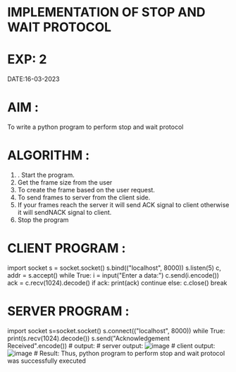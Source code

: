 # IMPLEMENTATION OF STOP AND WAIT PROTOCOL
# EXP: 2
DATE:16-03-2023
# AIM :
To write a python program to perform stop and wait protocol
# ALGORITHM :
1. . Start the program.
2. Get the frame size from the user
3. To create the frame based on the user request.
4. To send frames to server from the client side.
5. If your frames reach the server it will send ACK signal to client
otherwise it will sendNACK signal to client.
6. Stop the program
# CLIENT PROGRAM :

import socket
s = socket.socket()
s.bind(("localhost", 8000))
s.listen(5)
c, addr = s.accept()
while True:
    i = input("Enter a data:")
    c.send(i.encode())
    ack = c.recv(1024).decode()
    if ack:
        print(ack)
        continue
    else:
        c.close()
        break

# SERVER PROGRAM :

import socket
s=socket.socket()
s.connect(("localhost", 8000))
while True:
    print(s.recv(1024).decode()) 
    s.send("Acknowledgement Received".encode())
    # output:
    # server output:
    ![image](https://github.com/LavanyaSIT/EX-2/assets/130207418/2b0aa48f-b212-42d0-97f3-600f0740d9a8)
    # client output:
    ![image](https://github.com/LavanyaSIT/EX-2/assets/130207418/11456372-3878-43d8-80e5-d0491daab503)
    # Result:
    Thus, python program to perform stop and wait protocol was successfully executed
